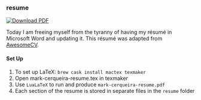 ### resume

[![Download PDF](https://img.shields.io/badge/download-pdf-orange.svg)](https://github.com/markcerqueira/resume/raw/master/mark-cerqueira-resume.pdf)

Today I am freeing myself from the tyranny of having my résumé in Microsoft Word and updating it.
This résumé was adapted from [AwesomeCV](https://github.com/posquit0/Awesome-CV).

#### Set Up

1. To set up LaTeX: `brew cask install mactex texmaker` 
1. Open mark-cerqueira-resume.tex in texmaker
1. Use `LuaLaTeX` to run and produce `mark-cerqueira-resume.pdf`
1. Each section of the resume is stored in separate files in the `resume` folder
